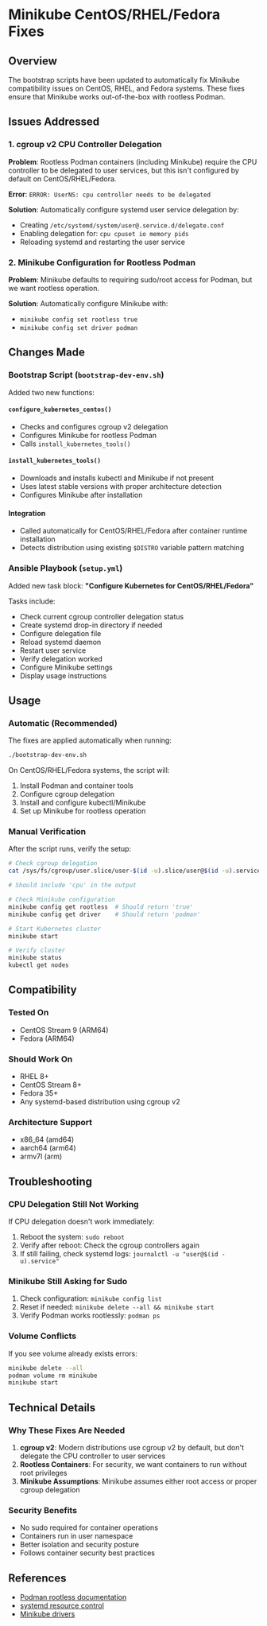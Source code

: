 # Minikube CentOS/RHEL/Fedora Fixes

## Overview

The bootstrap scripts have been updated to automatically fix Minikube compatibility issues on CentOS, RHEL, and Fedora systems. These fixes ensure that Minikube works out-of-the-box with rootless Podman.

## Issues Addressed

### 1. cgroup v2 CPU Controller Delegation
**Problem**: Rootless Podman containers (including Minikube) require the CPU controller to be delegated to user services, but this isn't configured by default on CentOS/RHEL/Fedora.

**Error**: `ERROR: UserNS: cpu controller needs to be delegated`

**Solution**: Automatically configure systemd user service delegation by:
- Creating `/etc/systemd/system/user@.service.d/delegate.conf`
- Enabling delegation for: `cpu cpuset io memory pids`
- Reloading systemd and restarting the user service

### 2. Minikube Configuration for Rootless Podman
**Problem**: Minikube defaults to requiring sudo/root access for Podman, but we want rootless operation.

**Solution**: Automatically configure Minikube with:
- `minikube config set rootless true`
- `minikube config set driver podman`

## Changes Made

### Bootstrap Script (`bootstrap-dev-env.sh`)

Added two new functions:

#### `configure_kubernetes_centos()`
- Checks and configures cgroup v2 delegation
- Configures Minikube for rootless Podman
- Calls `install_kubernetes_tools()`

#### `install_kubernetes_tools()`
- Downloads and installs kubectl and Minikube if not present
- Uses latest stable versions with proper architecture detection
- Configures Minikube after installation

#### Integration
- Called automatically for CentOS/RHEL/Fedora after container runtime installation
- Detects distribution using existing `$DISTRO` variable pattern matching

### Ansible Playbook (`setup.yml`)

Added new task block: **"Configure Kubernetes for CentOS/RHEL/Fedora"**

Tasks include:
- Check current cgroup controller delegation status
- Create systemd drop-in directory if needed
- Configure delegation file
- Reload systemd daemon
- Restart user service
- Verify delegation worked
- Configure Minikube settings
- Display usage instructions

## Usage

### Automatic (Recommended)
The fixes are applied automatically when running:
```bash
./bootstrap-dev-env.sh
```

On CentOS/RHEL/Fedora systems, the script will:
1. Install Podman and container tools
2. Configure cgroup delegation
3. Install and configure kubectl/Minikube
4. Set up Minikube for rootless operation

### Manual Verification
After the script runs, verify the setup:

```bash
# Check cgroup delegation
cat /sys/fs/cgroup/user.slice/user-$(id -u).slice/user@$(id -u).service/cgroup.controllers

# Should include 'cpu' in the output

# Check Minikube configuration
minikube config get rootless  # Should return 'true'
minikube config get driver    # Should return 'podman'

# Start Kubernetes cluster
minikube start

# Verify cluster
minikube status
kubectl get nodes
```

## Compatibility

### Tested On
- CentOS Stream 9 (ARM64)
- Fedora (ARM64)

### Should Work On
- RHEL 8+
- CentOS Stream 8+
- Fedora 35+
- Any systemd-based distribution using cgroup v2

### Architecture Support
- x86_64 (amd64)
- aarch64 (arm64)
- armv7l (arm)

## Troubleshooting

### CPU Delegation Still Not Working
If CPU delegation doesn't work immediately:
1. Reboot the system: `sudo reboot`
2. Verify after reboot: Check the cgroup controllers again
3. If still failing, check systemd logs: `journalctl -u "user@$(id -u).service"`

### Minikube Still Asking for Sudo
1. Check configuration: `minikube config list`
2. Reset if needed: `minikube delete --all && minikube start`
3. Verify Podman works rootlessly: `podman ps`

### Volume Conflicts
If you see volume already exists errors:
```bash
minikube delete --all
podman volume rm minikube
minikube start
```

## Technical Details

### Why These Fixes Are Needed

1. **cgroup v2**: Modern distributions use cgroup v2 by default, but don't delegate the CPU controller to user services
2. **Rootless Containers**: For security, we want containers to run without root privileges
3. **Minikube Assumptions**: Minikube assumes either root access or proper cgroup delegation

### Security Benefits
- No sudo required for container operations
- Containers run in user namespace
- Better isolation and security posture
- Follows container security best practices

## References

- [Podman rootless documentation](https://docs.podman.io/en/latest/markdown/podman.1.html#rootless-mode)
- [systemd resource control](https://systemd.io/CGROUP_DELEGATION/)
- [Minikube drivers](https://minikube.sigs.k8s.io/docs/drivers/)